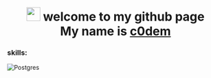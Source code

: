 <h1 align="center">
  <img src="https://github.com/blackcater/blackcater/raw/main/images/Hi.gif" height="32"/> 
   welcome to my github page <br> My name is 
  <a href="https://t.me/c0dembot" target="_blank">c0dem</a>
</h1>

### skills:
![Postgres](https://img.shields.io/badge/postgres-%23316192.svg?style=for-the-badge&logo=postgresql&logoColor=white)


